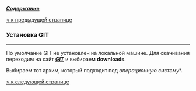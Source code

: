 [***Содержание***](./readme.md)

[< к предыдущей странице](./4to.md)

### **Установка GIT**

---

По умолчание GIT не установлен на локальной машине. Для скачивания переходим на сайт [***GIT***](https://git-scm.com/) и выбираем **downloads**.

Выбираем тот архим, который подходит под *операционную систему**.

[> к следующей странице](./terminal.md)